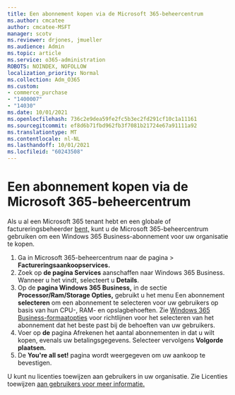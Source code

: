 ```yaml
---
title: Een abonnement kopen via de Microsoft 365-beheercentrum
ms.author: cmcatee
author: cmcatee-MSFT
manager: scotv
ms.reviewer: drjones, jmueller
ms.audience: Admin
ms.topic: article
ms.service: o365-administration
ROBOTS: NOINDEX, NOFOLLOW
localization_priority: Normal
ms.collection: Adm_O365
ms.custom:
- commerce_purchase
- "1400007"
- "14030"
ms.date: 10/01/2021
ms.openlocfilehash: 736c2e9dea59fe2fc5b3ec2fd291cf10c1a11161
ms.sourcegitcommit: ef8d6b71fbd962fb3f7081b21724e67a91111a92
ms.translationtype: MT
ms.contentlocale: nl-NL
ms.lasthandoff: 10/01/2021
ms.locfileid: "60243508"
---
```

# <a name="buy-a-subscription-through-the-microsoft-365-admin-center"></a>Een abonnement kopen via de Microsoft 365-beheercentrum

Als u al een Microsoft 365 tenant hebt en een globale of factureringsbeheerder [bent,](https://go.microsoft.com/fwlink/p/?linkid=2024339) kunt u de Microsoft 365-beheercentrum gebruiken om een Windows 365 Business-abonnement voor uw organisatie te kopen.

1. Ga in Microsoft 365-beheercentrum naar de pagina   >  **Factureringsaankoopservices.**
2. Zoek op **de pagina Services** aanschaffen naar Windows 365 Business. Wanneer u het vindt, selecteert u **Details**.
3. Op de **pagina Windows 365 Business,** in de sectie **Processor/Ram/Storage Opties,** gebruikt u het menu Een abonnement **selecteren** om een abonnement te selecteren voor uw gebruikers op basis van hun CPU-, RAM- en opslagbehoeften. Zie [Windows 365 Business-formaatopties](https://docs.microsoft.com/microsoft-365/admin/setup/windows-365-business-sizing) voor richtlijnen voor het selecteren van het abonnement dat het beste past bij de behoeften van uw gebruikers.
4. Voer op **de** pagina Afrekenen het aantal abonnementen in dat u wilt kopen, evenals uw betalingsgegevens. Selecteer vervolgens **Volgorde plaatsen.**
5. De **You're all set!** pagina wordt weergegeven om uw aankoop te bevestigen.

U kunt nu licenties toewijzen aan gebruikers in uw organisatie. Zie Licenties toewijzen [aan gebruikers voor meer informatie.](https://docs.microsoft.com/microsoft-365/admin/setup/get-started-windows-365-business#assign-licenses-to-users)
